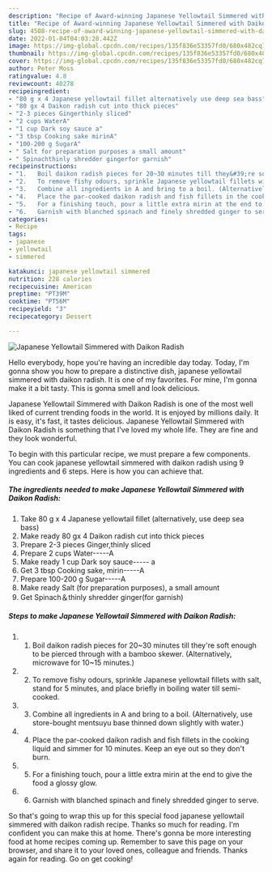 ```yaml
---
description: "Recipe of Award-winning Japanese Yellowtail Simmered with Daikon Radish"
title: "Recipe of Award-winning Japanese Yellowtail Simmered with Daikon Radish"
slug: 4508-recipe-of-award-winning-japanese-yellowtail-simmered-with-daikon-radish
date: 2022-01-04T04:03:28.442Z
image: https://img-global.cpcdn.com/recipes/135f836e53357fd0/680x482cq70/japanese-yellowtail-simmered-with-daikon-radish-recipe-main-photo.jpg
thumbnail: https://img-global.cpcdn.com/recipes/135f836e53357fd0/680x482cq70/japanese-yellowtail-simmered-with-daikon-radish-recipe-main-photo.jpg
cover: https://img-global.cpcdn.com/recipes/135f836e53357fd0/680x482cq70/japanese-yellowtail-simmered-with-daikon-radish-recipe-main-photo.jpg
author: Peter Moss
ratingvalue: 4.8
reviewcount: 40278
recipeingredient:
- "80 g x 4 Japanese yellowtail fillet alternatively use deep sea bass"
- "80 gx 4 Daikon radish cut into thick pieces"
- "2-3 pieces Gingerthinly sliced"
- "2 cups WaterA"
- "1 cup Dark soy sauce a"
- "3 tbsp Cooking sake mirinA"
- "100-200 g SugarA"
- " Salt for preparation purposes a small amount"
- " Spinachthinly shredder gingerfor garnish"
recipeinstructions:
- "1.	Boil daikon radish pieces for 20~30 minutes till they&#39;re soft enough to be pierced through with a bamboo skewer. (Alternatively, microwave for 10~15 minutes.)"
- "2.	To remove fishy odours, sprinkle Japanese yellowtail fillets with salt, stand for 5 minutes, and place briefly in boiling water till semi-cooked."
- "3.	Combine all ingredients in A and bring to a boil. (Alternatively, use store-bought mentsuyu base thinned down slightly with water.)"
- "4.	Place the par-cooked daikon radish and fish fillets in the cooking liquid and simmer for 10 minutes. Keep an eye out so they don&#39;t burn."
- "5.	For a finishing touch, pour a little extra mirin at the end to give the food a glossy glow."
- "6.	Garnish with blanched spinach and finely shredded ginger to serve."
categories:
- Recipe
tags:
- japanese
- yellowtail
- simmered

katakunci: japanese yellowtail simmered 
nutrition: 228 calories
recipecuisine: American
preptime: "PT39M"
cooktime: "PT56M"
recipeyield: "3"
recipecategory: Dessert

---
```



![Japanese Yellowtail Simmered with Daikon Radish](https://img-global.cpcdn.com/recipes/135f836e53357fd0/680x482cq70/japanese-yellowtail-simmered-with-daikon-radish-recipe-main-photo.jpg)

Hello everybody, hope you're having an incredible day today. Today, I'm gonna show you how to prepare a distinctive dish, japanese yellowtail simmered with daikon radish. It is one of my favorites. For mine, I'm gonna make it a bit tasty. This is gonna smell and look delicious.



Japanese Yellowtail Simmered with Daikon Radish is one of the most well liked of current trending foods in the world. It is enjoyed by millions daily. It is easy, it's fast, it tastes delicious. Japanese Yellowtail Simmered with Daikon Radish is something that I've loved my whole life. They are fine and they look wonderful.


To begin with this particular recipe, we must prepare a few components. You can cook japanese yellowtail simmered with daikon radish using 9 ingredients and 6 steps. Here is how you can achieve that.

<!--inarticleads1-->

##### The ingredients needed to make Japanese Yellowtail Simmered with Daikon Radish:

1. Take 80 g x 4 Japanese yellowtail fillet (alternatively, use deep sea bass)
1. Make ready 80 gx 4 Daikon radish cut into thick pieces
1. Prepare 2-3 pieces Ginger,thinly sliced
1. Prepare 2 cups Water-----A
1. Make ready 1 cup Dark soy sauce----- a
1. Get 3 tbsp Cooking sake, mirin-----A
1. Prepare 100-200 g Sugar-----A
1. Make ready  Salt (for preparation purposes), a small amount
1. Get  Spinach＆thinly shredder ginger(for garnish)




<!--inarticleads2-->

##### Steps to make Japanese Yellowtail Simmered with Daikon Radish:

1. 1.	Boil daikon radish pieces for 20~30 minutes till they&#39;re soft enough to be pierced through with a bamboo skewer. (Alternatively, microwave for 10~15 minutes.)
1. 2.	To remove fishy odours, sprinkle Japanese yellowtail fillets with salt, stand for 5 minutes, and place briefly in boiling water till semi-cooked.
1. 3.	Combine all ingredients in A and bring to a boil. (Alternatively, use store-bought mentsuyu base thinned down slightly with water.)
1. 4.	Place the par-cooked daikon radish and fish fillets in the cooking liquid and simmer for 10 minutes. Keep an eye out so they don&#39;t burn.
1. 5.	For a finishing touch, pour a little extra mirin at the end to give the food a glossy glow.
1. 6.	Garnish with blanched spinach and finely shredded ginger to serve.




So that's going to wrap this up for this special food japanese yellowtail simmered with daikon radish recipe. Thanks so much for reading. I'm confident you can make this at home. There's gonna be more interesting food at home recipes coming up. Remember to save this page on your browser, and share it to your loved ones, colleague and friends. Thanks again for reading. Go on get cooking!
